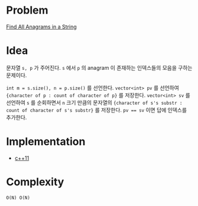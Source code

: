 # Problem

[Find All Anagrams in a String](https://leetcode.com/problems/find-all-anagrams-in-a-string/)

# Idea

문자열 `s, p` 가 주어진다. `s` 에서 `p` 의 anagram 이
존재하는 인덱스들의 모음을 구하는 문제이다.

`int m = s.size(), n = p.size()` 를 선언한다.  `vector<int> pv` 를
선언하여 `{character of p : count of character of p}` 를
저장한다. `vector<int> sv` 를 선언하여 `s` 를 순회하면서 `n` 크기
만큼의 문자열의 `{character of s's substr : count of character of s's
substr}` 를 저장한다. `pv == sv` 이면 답에 인덱스를 추가한다.

# Implementation

* [c++11](a.cpp)

# Complexity

```
O(N) O(N)
```
